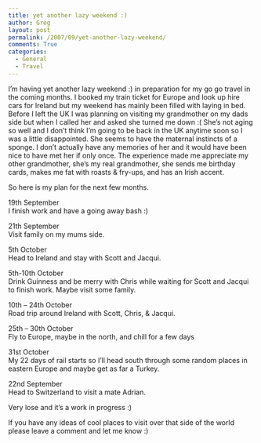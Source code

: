 ```yaml
---
title: yet another lazy weekend :)
author: Greg
layout: post
permalink: /2007/09/yet-another-lazy-weekend/
comments: True
categories:
  - General
  - Travel
---
```

I&#8217;m having yet another lazy weekend :) in preparation for my go go travel in the coming months. I booked my train ticket for Europe and look up hire cars for Ireland but my weekend has mainly been filled with laying in bed. Before I left the UK I was planning on visiting my grandmother on my dads side but when I called her and asked she turned me down :( She&#8217;s not aging so well and I don&#8217;t think I&#8217;m going to be back in the UK anytime soon so I was a little disappointed. She seems to have the maternal instincts of a sponge. I don&#8217;t actually have any memories of her and it would have been nice to have met her if only once. The experience made me appreciate my other grandmother, she&#8217;s my real grandmother, she sends me birthday cards, makes me fat with roasts & fry-ups, and has an Irish accent.

So here is my plan for the next few months.

19th September  
I finish work and have a going away bash :)

21th September  
Visit family on my mums side.

5th October  
Head to Ireland and stay with Scott and Jacqui.

5th-10th October  
Drink Guinness and be merry with Chris while waiting for Scott and Jacqui to finish work. Maybe visit some family.

10th &#8211; 24th October  
Road trip around Ireland with Scott, Chris, & Jacqui.

25th &#8211; 30th October  
Fly to Europe, maybe in the north, and chill for a few days

31st October  
My 22 days of rail starts so I&#8217;ll head south through some random places in eastern Europe and maybe get as far a Turkey.

22nd September  
Head to Switzerland to visit a mate Adrian.

Very lose and it&#8217;s a work in progress :)

If you have any ideas of cool places to visit over that side of the world please leave a comment and let me know :)